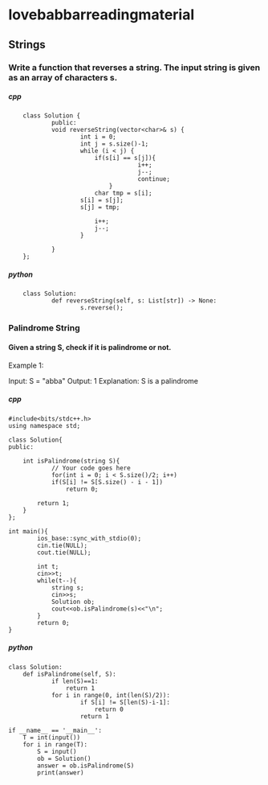 # lovebabbarreadingmaterial
## Strings
### Write a function that reverses a string. The input string is given as an array of characters s.
##### cpp
        class Solution {
                public:
                void reverseString(vector<char>& s) {
                        int i = 0;
                        int j = s.size()-1;
                        while (i < j) {
	                        if(s[i] == s[j]){
                                        i++;
                                        j--;
                                        continue;
                                }
	                        char tmp = s[i];
		                s[i] = s[j];
		                s[j] = tmp;
	       
	                        i++;
	                        j--;
                        }
        
                }
        };
        
##### python
        class Solution:
                def reverseString(self, s: List[str]) -> None:
                        s.reverse();
 

### Palindrome String
#### Given a string S, check if it is palindrome or not.

Example 1:

Input: S = "abba"
Output: 1
Explanation: S is a palindrome

##### cpp 
	#include<bits/stdc++.h>
	using namespace std;

	class Solution{
	public:	
	
		int isPalindrome(string S){
	    		// Your code goes here
	    		for(int i = 0; i < S.size()/2; i++)
				if(S[i] != S[S.size() - i - 1])
					return 0;

			return 1;
		}
	};

	int main(){
    		ios_base::sync_with_stdio(0);
    		cin.tie(NULL);
    		cout.tie(NULL);

    		int t;
    		cin>>t;
    		while(t--){
        		string s;
        		cin>>s;
        		Solution ob;
        		cout<<ob.isPalindrome(s)<<"\n";
    		}
    		return 0;
	}
	
##### python

	class Solution:
		def isPalindrome(self, S):
	    		if len(S)==1:
	        		return 1
	    		for i in range(0, int(len(S)/2)):
            			if S[i] != S[len(S)-i-1]:
                			return 0
            			return 1
 
	if __name__ == '__main__':
		T = int(input())
		for i in range(T):
			S = input()
			ob = Solution()
			answer = ob.isPalindrome(S)
			print(answer)
